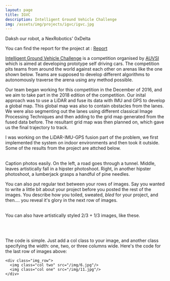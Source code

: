```yaml
---
layout: page
title: IGVC
description: Intelligent Ground Vehicle Challenge
img: /assets/img/projects/igvc/igvc.jpg
---
```


<div class="img_row">
    <img class="col three" src="{{ site.baseurl }}/assets/img/projects/igvc/igvc.jpg" alt="" title="example image"/>
</div>
<div class="col three caption">
    Daksh our robot, a NexRobotics' 0xDelta
</div>

You can find the report for the project at : [Report](/assets/docs/igvc17.pdf)

[Intelligent Ground Vehicle Challenge](http://igvc.org) is a competition organised by [AUVSI](auvsi.org) which is aimed at developing prototype self driving cars. The competition pits teams from around the world against each other on arenas like the one shown below. Teams are supposed to develop different algorithms to autonomously traverse the arena using any method possible.

Our team began working for this competition in the December of 2016, and we aim to take part in the 2018 edition of the competition. Our inital approach was to use a LiDAR and fuse its data with IMU and GPS to develop a global map. This global map was also to contain obstacles from the lanes. We were also segmenting out the lanes using different classical Image Processing Techniques and then adding to the grid map generated from the fused data before. The resultant grid map was then planned on, which gave us the final trajectory to track.

I was working on the LiDAR-IMU-GPS fusion part of the problem, we first implemented the system on indoor environments and then took it outside.
Some of the results from the project are attched below.

<div class="img_row">
    <img class="col one" src="{{ site.baseurl }}/assets/img/1.jpg" alt="" title="example image"/>
    <img class="col one" src="{{ site.baseurl }}/assets/img/2.jpg" alt="" title="example image"/>
    <img class="col one" src="{{ site.baseurl }}/assets/img/3.jpg" alt="" title="example image"/>
</div>
<div class="col three caption">
    Caption photos easily. On the left, a road goes through a tunnel. Middle, leaves artistically fall in a hipster photoshoot. Right, in another hipster photoshoot, a lumberjack grasps a handful of pine needles.
</div>

You can also put regular text between your rows of images. Say you wanted to write a little bit about your project before you posted the rest of the images. You describe how you toiled, sweated, *bled* for your project, and then.... you reveal it's glory in the next row of images.


<div class="img_row">
    <img class="col two" src="{{ site.baseurl }}/assets/img/6.jpg" alt="" title="example image"/>
    <img class="col one" src="{{ site.baseurl }}/assets/img/11.jpg" alt="" title="example image"/>
</div>
<div class="col three caption">
    You can also have artistically styled 2/3 + 1/3 images, like these.
</div>


<br/><br/>


The code is simple. Just add a col class to your image, and another class specifying the width: one, two, or three columns wide. Here's the code for the last row of images above:

    <div class="img_row">
      <img class="col two" src="/img/6.jpg"/>
      <img class="col one" src="/img/11.jpg"/>
    </div>
